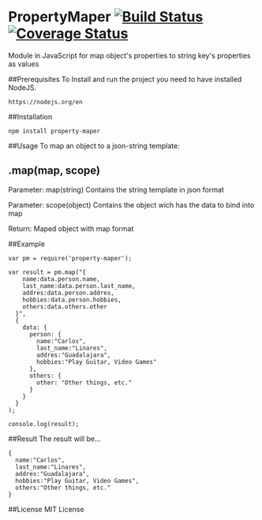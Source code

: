 # PropertyMaper [![Build Status](https://travis-ci.org/CILP/PropertyMaper.svg?branch=master)](https://travis-ci.org/CILP/PropertyMaper) [![Coverage Status](https://coveralls.io/repos/github/CILP/PropertyMaper/badge.svg?branch=master)](https://coveralls.io/github/CILP/PropertyMaper?branch=master)

Module in JavaScript for map object's properties to string key's properties as values

##Prerequisites
To Install and run the project you need to have installed NodeJS.
``` 
https://nodejs.org/en
```

##Installation

```
npm install property-maper
```

##Usage
To map an object to a json-string template:

## .map(map, scope)
Parameter: map(string)
Contains the string template in json format

Parameter: scope(object)
Contains the object wich has the data to bind into map

Return:
Maped object with map format

##Example

```
var pm = require('property-maper');

var result = pm.map("{
    name:data.person.name,
    last_name:data.person.last_name,
    addres:data.person.addres,
    hobbies:data.person.hobbies,
    others:data.others.other
  }",
  {
    data: {
      person: {
        name:"Carlos",
        last_name:"Linares",
        addres:"Guadalajara",
        hobbies:"Play Guitar, Video Games"
      },
      others: {
        other: "Other things, etc."
      }
    }
  }
);

console.log(result);
```

##Result
The result will be...

```
{
  name:"Carlos",
  last_name:"Linares",
  addres:"Guadalajara",
  hobbies:"Play Guitar, Video Games",
  others:"Other things, etc."
}
```

##License
MIT License

